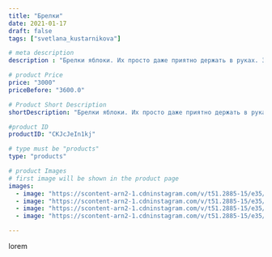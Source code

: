 ```yaml
---
title: "Брелки"
date: 2021-01-17
draft: false
tags: ["svetlana_kustarnikova"]

# meta description
description : "Брелки яблоки. Их просто даже приятно держать в руках. Здесь использовано две техники валяния. Даже не могу определиться какая нравиться больше"

# product Price
price: "3000"
priceBefore: "3600.0"

# Product Short Description
shortDescription: "Брелки яблоки. Их просто даже приятно держать в руках. Здесь использовано две техники валяния. Даже не могу определиться какая нравиться больше"

#product ID
productID: "CKJcJeIn1kj"

# type must be "products"
type: "products"

# product Images
# first image will be shown in the product page
images:
  - image: "https://scontent-arn2-1.cdninstagram.com/v/t51.2885-15/e35/139581360_437244907468069_8324640478202224739_n.jpg?_nc_ht=scontent-arn2-1.cdninstagram.com&_nc_cat=101&_nc_ohc=A0EflHoLB34AX_9GuQN&se=7&tp=1&oh=cf06221d49a91347a014d4fed7aae973&oe=60608198&ig_cache_key=MjQ4ODY0NDA2MTY5MzI4MTE1Nw%3D%3D.2"
  - image: "https://scontent-arn2-1.cdninstagram.com/v/t51.2885-15/e35/139443969_257205385757317_8700956820232961836_n.jpg?_nc_ht=scontent-arn2-1.cdninstagram.com&_nc_cat=101&_nc_ohc=LaKIYze-pvIAX-Zjvug&se=7&tp=1&oh=f5429526cbadb5a26ed18239a796c3fc&oe=6060E659&ig_cache_key=MjQ4ODY0NDA2MTY5MzQzODAyNg%3D%3D.2"
  - image: "https://scontent-arn2-1.cdninstagram.com/v/t51.2885-15/e35/139543376_1208787432882719_8519657667049450862_n.jpg?_nc_ht=scontent-arn2-1.cdninstagram.com&_nc_cat=111&_nc_ohc=52Tel9NiO8QAX-c80SF&se=7&tp=1&oh=0a494041ae248887ebdd76f29172f79e&oe=605DD5EF&ig_cache_key=MjQ4ODY0NDA2MTcwMTgxMTM4OQ%3D%3D.2"
  - image: "https://scontent-arn2-1.cdninstagram.com/v/t51.2885-15/e35/139595651_485622529501701_7789675774851603608_n.jpg?_nc_ht=scontent-arn2-1.cdninstagram.com&_nc_cat=109&_nc_ohc=vWH7zJlVmrkAX8YstTR&se=7&tp=1&oh=92ecb3c43b625e2e051e25d4e838dcbd&oe=605F7E39&ig_cache_key=MjQ4ODY0NDA2MTY3NjUzMzA5OA%3D%3D.2"

---
```

lorem
